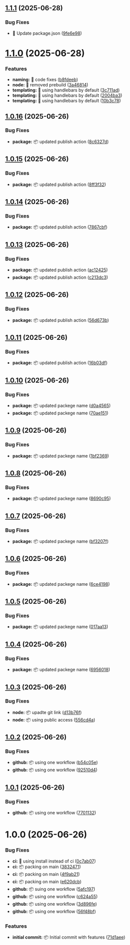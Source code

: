 ## [1.1.1](https://github.com/jamie-codez/nestjs-mailer/compare/v1.1.0...v1.1.1) (2025-06-28)


### Bug Fixes

* :hammer: Update package.json ([9fe6e98](https://github.com/jamie-codez/nestjs-mailer/commit/9fe6e986f23a6f5cba7a0b7204a588869aea3f84))

# [1.1.0](https://github.com/jamie-codez/nestjs-mailer/compare/v1.0.16...v1.1.0) (2025-06-28)


### Features

* **naming:** :memo: code fixes ([b8fdeeb](https://github.com/jamie-codez/nestjs-mailer/commit/b8fdeeb3fec42340484f50e360f802767f4c0da8))
* **node:** :memo: removed prebuild ([3a46814](https://github.com/jamie-codez/nestjs-mailer/commit/3a468143c72ab6a84af5c03b52a66a22874b3a12))
* **templating:** :memo: using handlebars by default ([3c711ad](https://github.com/jamie-codez/nestjs-mailer/commit/3c711ad3d96a17d8b5fa1dafc22571cb9740fb32))
* **templating:** :memo: using handlebars by default ([2004ba3](https://github.com/jamie-codez/nestjs-mailer/commit/2004ba33a7e8c3c1e2e7b6177e68a3d96ce1c5d8))
* **templating:** :memo: using handlebars by default ([10b3c78](https://github.com/jamie-codez/nestjs-mailer/commit/10b3c785a353f2819b6253636995f9ee0ce4d227))

## [1.0.16](https://github.com/jamie-codez/nestjs-mailer/compare/v1.0.15...v1.0.16) (2025-06-26)


### Bug Fixes

* **package:** :package: updated publish action ([8c6327d](https://github.com/jamie-codez/nestjs-mailer/commit/8c6327d52cfaecef76f3e3baab1e54ce2e5528e9))

## [1.0.15](https://github.com/jamie-codez/nestjs-mailer/compare/v1.0.14...v1.0.15) (2025-06-26)


### Bug Fixes

* **package:** :package: updated publish action ([8ff3f32](https://github.com/jamie-codez/nestjs-mailer/commit/8ff3f32b8766c908210607e8fc0a89825035d986))

## [1.0.14](https://github.com/jamie-codez/nestjs-mailer/compare/v1.0.13...v1.0.14) (2025-06-26)


### Bug Fixes

* **package:** :package: updated publish action ([7867cbf](https://github.com/jamie-codez/nestjs-mailer/commit/7867cbfade8259c2e1e0b3ee3f161831c6975e31))

## [1.0.13](https://github.com/jamie-codez/nestjs-mailer/compare/v1.0.12...v1.0.13) (2025-06-26)


### Bug Fixes

* **package:** :package: updated publish action ([ac12425](https://github.com/jamie-codez/nestjs-mailer/commit/ac124259a3dd0d83491b2c7ae72ca21f8a75047a))
* **package:** :package: updated publish action ([c213dc3](https://github.com/jamie-codez/nestjs-mailer/commit/c213dc373b8f9cfbcf7b6d2db8376bc52500878e))

## [1.0.12](https://github.com/jamie-codez/nestjs-mailer/compare/v1.0.11...v1.0.12) (2025-06-26)


### Bug Fixes

* **package:** :package: updated publish action ([56d673b](https://github.com/jamie-codez/nestjs-mailer/commit/56d673b79b9309812dc307c536e7b7e1525a45b0))

## [1.0.11](https://github.com/jamie-codez/nestjs-mailer/compare/v1.0.10...v1.0.11) (2025-06-26)


### Bug Fixes

* **package:** :package: updated publish action ([16b03df](https://github.com/jamie-codez/nestjs-mailer/commit/16b03df8accbec230ae7ac5c6bbd65f7687c3b2d))

## [1.0.10](https://github.com/jamie-codez/nestjs-mailer/compare/v1.0.9...v1.0.10) (2025-06-26)


### Bug Fixes

* **package:** :package: updated packege name ([d0a4565](https://github.com/jamie-codez/nestjs-mailer/commit/d0a456514266bb896875ead32b42b20808089ca8))
* **package:** :package: updated packege name ([70ae151](https://github.com/jamie-codez/nestjs-mailer/commit/70ae151c25502800095c6a1779e56d4a79215965))

## [1.0.9](https://github.com/jamie-codez/nestjs-mailer/compare/v1.0.8...v1.0.9) (2025-06-26)


### Bug Fixes

* **package:** :package: updated packege name ([1bf2369](https://github.com/jamie-codez/nestjs-mailer/commit/1bf2369e4f7a1eb729263e1d828c07490474a2e3))

## [1.0.8](https://github.com/jamie-codez/nestjs-mailer/compare/v1.0.7...v1.0.8) (2025-06-26)


### Bug Fixes

* **package:** :package: updated packege name ([8690c95](https://github.com/jamie-codez/nestjs-mailer/commit/8690c952acdc60499acc0949a00107f0e8ec7ea4))

## [1.0.7](https://github.com/jamie-codez/nestjs-mailer/compare/v1.0.6...v1.0.7) (2025-06-26)


### Bug Fixes

* **package:** :package: updated packege name ([bf3207f](https://github.com/jamie-codez/nestjs-mailer/commit/bf3207f735e61aa010f5aaf14eddd16143bc2254))

## [1.0.6](https://github.com/jamie-codez/nestjs-mailer/compare/v1.0.5...v1.0.6) (2025-06-26)


### Bug Fixes

* **package:** :package: updated packege name ([6ce4198](https://github.com/jamie-codez/nestjs-mailer/commit/6ce41989801d2fc5316d95f11f1a7f3ff64854cf))

## [1.0.5](https://github.com/jamie-codez/nestjs-mailer/compare/v1.0.4...v1.0.5) (2025-06-26)


### Bug Fixes

* **package:** :package: updated packege name ([017aa13](https://github.com/jamie-codez/nestjs-mailer/commit/017aa132266065516d394169eff0527d76ea085b))

## [1.0.4](https://github.com/jamie-codez/nestjs-mailer/compare/v1.0.3...v1.0.4) (2025-06-26)


### Bug Fixes

* **package:** :package: updated packege name ([6956018](https://github.com/jamie-codez/nestjs-mailer/commit/695601853372f0d32bb91d085f4d1fe5fa8ba8a5))

## [1.0.3](https://github.com/jamie-codez/nestjs-mailer/compare/v1.0.2...v1.0.3) (2025-06-26)


### Bug Fixes

* **node:** :package: upadte git link ([d13b76f](https://github.com/jamie-codez/nestjs-mailer/commit/d13b76f5b87691a8acb7bd672b520103427a75d0))
* **node:** :package: using public access ([556cd4a](https://github.com/jamie-codez/nestjs-mailer/commit/556cd4a247efc7ec65f70aabeb868206aeb707f6))

## [1.0.2](https://github.com/jamie-codez/mailer/compare/v1.0.1...v1.0.2) (2025-06-26)


### Bug Fixes

* **github:** :package: using one workflow ([b54c05e](https://github.com/jamie-codez/mailer/commit/b54c05ecc2d31840e6ac6af0dd02fab564130ebd))
* **github:** :package: using one workflow ([92510d4](https://github.com/jamie-codez/mailer/commit/92510d402f2ad69a5441f1ba8973a0d70af85842))

## [1.0.1](https://github.com/jamie-codez/mailer/compare/v1.0.0...v1.0.1) (2025-06-26)


### Bug Fixes

* **github:** :package: using one workflow ([7701132](https://github.com/jamie-codez/mailer/commit/7701132b20307fcd8cb11f95456bded1506323dc))

# 1.0.0 (2025-06-26)


### Bug Fixes

* **ci:** :hammer: using install instead of ci ([0c7ab07](https://github.com/jamie-codez/mailer/commit/0c7ab079282b97138b298501c132f653ee9fb692))
* **ci:** :package: packing on main ([3832471](https://github.com/jamie-codez/mailer/commit/3832471d5062a8a858c2adefc174ca757b6ccf3b))
* **ci:** :package: packing on main ([4f9ab21](https://github.com/jamie-codez/mailer/commit/4f9ab211fb0c2375a9ad77863b6af12c59594aaa))
* **ci:** :package: packing on main ([e620dcb](https://github.com/jamie-codez/mailer/commit/e620dcb808e6a2bc72c95cd5fa53376656e08883))
* **github:** :package: suing one workflow ([5afc197](https://github.com/jamie-codez/mailer/commit/5afc1974fdfd9bf5ec4616d17c4964c7728cf106))
* **github:** :package: using one workflow ([c624a55](https://github.com/jamie-codez/mailer/commit/c624a5571699145bcc606df69d0ecea740408bc2))
* **github:** :package: using one workflow ([3d896fe](https://github.com/jamie-codez/mailer/commit/3d896fe57b188227388e5527ca998384d66f10c1))
* **github:** :package: using one workflow ([56f48bf](https://github.com/jamie-codez/mailer/commit/56f48bf286993a7d4633b4937837f897f924fb42))


### Features

* **initial commit:** :package: Initial commit with features ([71d1aee](https://github.com/jamie-codez/mailer/commit/71d1aee8e0d5073bce053dedb01c0b0b6c64e482))
